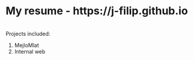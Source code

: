 <h1>My resume - https://j-filip.github.io </h1>

<br>
Projects included:
<ol>
 <li>MejloMlat
  <li>Internal web
 </ol>

